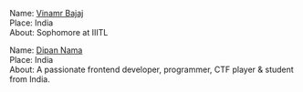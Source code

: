 Name: [Vinamr Bajaj](https://github.com/bajajvinamr)<br/>
Place: India<br/>
About: Sophomore at IIITL<br/>

Name: [Dipan Nama](https://www.github.com/DipanNama)</br>
Place: India</br>
About: A passionate frontend developer, programmer, CTF player & student from India.</br>
